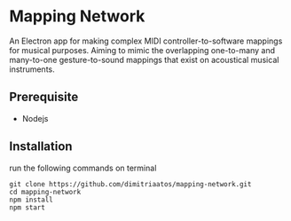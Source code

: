 # Mapping Network

An Electron app for making complex MIDI controller-to-software mappings for musical purposes. Aiming to mimic the overlapping one-to-many and many-to-one gesture-to-sound mappings that exist on acoustical musical instruments.

## Prerequisite
- Nodejs

## Installation
run the following commands on terminal
```
git clone https://github.com/dimitriaatos/mapping-network.git
cd mapping-network
npm install
npm start
```
